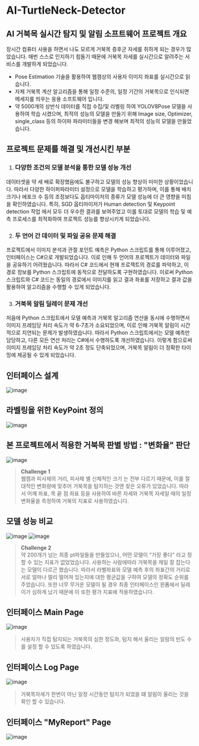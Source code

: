 # AI-TurtleNeck-Detector
## AI 거북목 실시간 탐지 및 알림 소프트웨어 프로젝트 개요 
장시간 컴퓨터 사용을 하면서 나도 모르게 거북목 증후군 자세를 취하게 되는 경우가 많았습니다. 매번 스스로 인지하기 힘들기 때문에 거북목 자세를 실시간으로 알려주는 서비스를 개발하게 되었습니다. 
- Pose Estimation 기술을 활용하여 웹캠상의 사용자 이미지 좌표를 실시간으로 읽습니다.
- 자체 거북목 계산 알고리즘을 통해 일정 수준의, 일정 기간의 거북목으로 인식되면 메세지를 띄우는 응용 소프트웨어 입니다.
- 약 5000개의 상반식 데이터를 직접 수집/및 라벨링 하여 YOLOV8Pose 모델을 사용하여 학습 시켰으며, 최적의 성능의 모델을 만들기 위해 Image size, Optimizer, single_class 등의 하이파 파라미터들을 변경 해보며 최적의 성능의 모델을 만들었습니다.

## 프로젝트 문제를 해결 및 개선시킨 부분 

1. ### 다양한 조건의 모델 분석을 통한 모델 성능 개선
데이터셋을 약 세 배로 확장했음에도 불구하고 모델의 성능 향상이 미미한 상황이었습니다. 따라서 다양한 하이퍼파라미터 설정으로 모델을 학습하고 평가하며, 이를 통해 배치 크기나 에포크 수 등의 조정보다도 옵티마이저의 종류가 모델 성능에 더 큰 영향을 미침을 확인하였습니다. 특히, SGD 옵티마이저가 Human detection 및 Keypoint detection 작업 에서 모두 더 우수한 결과를 보여주었고 이를 토대로 모델의 학습 및 예측 프로세스를 최적화하여 프로젝트 성능를 향상시키게 되었습니다.

2. ### 두 언어 간 데이터 및 파일 공유 문제 해결
프로젝트에서 이미지 분석과 관절 포인트 예측은 Python 스크립트를 통해 이루어졌고, 인터페이스는 C#으로 개발되었습니다. 이로 인해 두 언어의 프로젝트가 데이터와 파일을 공유하기 어려웠습니다. 따라서 C# 코드에서 현재 프로젝트의 경로를 파악하고, 이 경로 정보를 Python 스크립트에 동적으로 전달하도록 구현하였습니다. 이로써 Python 스크립트와 C# 코드는 동일의 경로에서 이미지를 읽고 결과 좌표를 저장하고 결과 값을 활용하여 알고리즘을 수행할 수 있게 되었습니다.

3. ### 거북목 알림 딜레이 문제 개선
처음에 Python 스크립트에서 모델 예측과 거북목 알고리즘 연산을 동시에 수행하면서 이미지 프레임당 처리 속도가 약 6-7초가 소요되었으며, 이로 인해 거북목 알림이 시간적으로 지연되는 문제가 발생하였습니다. 따라서 Python 스크립트에서는 모델 예측만 담당하고, 다른 모든 연산 처리는 C#에서 수행하도록 개선하였습니다. 이렇게 함으로써 이미지 프레임당 처리 속도가 약 2초 정도 단축되었으며, 거북목 알림이 더 정확한 타이밍에 제공될 수 있게 되었습니다.
  
## 인터페이스 설계 
![image](https://github.com/JinnyKo/AI-TurtleNeck-Detector/assets/93627969/239c8564-e7ae-4d43-b866-41c6dcc49b39)

## 라벨링을 위한 KeyPoint 정의 
![image](https://github.com/JinnyKo/AI-TurtleNeck-Detector/assets/93627969/94dd0543-94c2-4ddf-a283-711d5b4e1e69) 

## 본 프로젝트에서 적용한 거북목 판별 방법 : "변화율" 판단 
![image](https://github.com/JinnyKo/AI-TurtleNeck-Detector/assets/93627969/b6b8adf7-a085-4d35-bc2e-dbbac2f129ad)

> **Challenge 1**   
웹캠과 피사체의 거리, 피사체 별 신체적인 크기 는 전부 다르기 때문에, 이를 절대적인 변화량에 맞추어 거북목을 탐지하는 것엔 잦은 오류가 있었습니다.  따라서 어깨 좌표, 목 끝 점 좌표 등을 사용하여 바른 자세와 거북목 자세일 때의 일정 변화율을 측정하여 거북의 지표로 사용하였습니다. 

## 모델 성능 비교
![image](https://github.com/JinnyKo/AI-TurtleNeck-Detector/assets/93627969/641695ce-6691-48f4-9978-a7ab11dd5bd6)
![image](https://github.com/JinnyKo/AI-TurtleNeck-Detector/assets/93627969/9b2130bc-0740-4092-9103-005e517861c7)

> **Challenge 2**   
약 200개가 넘는 최종 pt파일들을 만들었으나, 어떤 모델이 "가장 좋다" 라고 정할 수 있는 지표가 없었었습니다. 사용하는 사람에따라 거북목을 제일 잘 잡는다는 모델이 다르곤 했습니다. 
따라서 라벨좌표와 모델 예측 후의 좌표간의 거리로 서로 얼마나 멀리 떨어져 있는지에 대한 평균값을 구하여 모델의 정확도 순위를 주었습니다. 또한 너무 무거운 모델이 될 경우 최종 인터페이스인 윈폼에서 딜레이가 심하게 났기 때문에 이 또한 평가 지표에 적용하였습니다.

## 인터페이스 Main Page
![image](https://github.com/JinnyKo/AI-TurtleNeck-Detector/assets/93627969/4c2e7ba6-9870-4fe4-a55f-9a391419d9d9)

>사용자가 직접 탐지되는 거북목의 심한 정도와, 탐지 해서 울리는 알람의 빈도 수 를 설정 할 수 있도록 하였습니다. 

## 인터페이스 Log Page
![image](https://github.com/JinnyKo/AI-TurtleNeck-Detector/assets/93627969/bfb38e86-abe0-4ab2-abf3-126d1e835286)
>거북목자세가 한번이 아닌 일정 시간동안 탐지가 되었을 떄 알림이 울리는 것을 확인 할 수 있습니다.

## 인터페이스 "MyReport" Page 
![image](https://github.com/JinnyKo/AI-TurtleNeck-Detector/assets/93627969/a50a4095-a070-4a69-9e19-d927a61cdaa1)


















